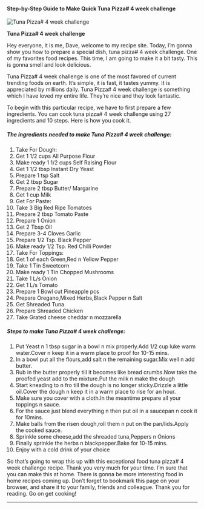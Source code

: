             

#### Step-by-Step Guide to Make Quick Tuna Pizza# 4 week challenge

![Tuna Pizza# 4 week challenge](https://img-global.cpcdn.com/recipes/57b1a4845edd7993/751x532cq70/tuna-pizza-4-week-challenge-recipe-main-photo.jpg)

**Tuna Pizza# 4 week challenge**

Hey everyone, it is me, Dave, welcome to my recipe site. Today, I’m gonna show you how to prepare a special dish, tuna pizza# 4 week challenge. One of my favorites food recipes. This time, I am going to make it a bit tasty. This is gonna smell and look delicious.

Tuna Pizza# 4 week challenge is one of the most favored of current trending foods on earth. It’s simple, it is fast, it tastes yummy. It is appreciated by millions daily. Tuna Pizza# 4 week challenge is something which I have loved my entire life. They’re nice and they look fantastic.

To begin with this particular recipe, we have to first prepare a few ingredients. You can cook tuna pizza# 4 week challenge using 27 ingredients and 10 steps. Here is how you cook it.

##### The ingredients needed to make Tuna Pizza# 4 week challenge:

1.  Take For Dough:
2.  Get 1 1/2 cups All Purpose Flour
3.  Make ready 1 1/2 cups Self Raising Flour
4.  Get 1 1/2 tbsp Instant Dry Yeast
5.  Prepare 1 tsp Salt
6.  Get 2 tbsp Sugar
7.  Prepare 2 tbsp Butter/ Margarine
8.  Get 1 cup Milk
9.  Get For Paste:
10.  Take 3 Big Red Ripe Tomatoes
11.  Prepare 2 tbsp Tomato Paste
12.  Prepare 1 Onion
13.  Get 2 Tbsp Oil
14.  Prepare 3-4 Cloves Garlic
15.  Prepare 1/2 Tsp. Black Pepper
16.  Make ready 1/2 Tsp. Red Chilli Powder
17.  Take For Toppings:
18.  Get 1 of each Green,Red n Yellow Pepper
19.  Take 1 Tin Sweetcorn
20.  Make ready 1 Tin Chopped Mushrooms
21.  Take 1 L/s Onion
22.  Get 1 L/s Tomato
23.  Prepare 1 Bowl cut Pineapple pcs
24.  Prepare Oregano,Mixed Herbs,Black Pepper n Salt
25.  Get Shreaded Tuna
26.  Prepare Shreaded Chicken
27.  Take Grated cheese cheddar n mozzarella

##### Steps to make Tuna Pizza# 4 week challenge:

1.  Put Yeast n 1 tbsp sugar in a bowl n mix properly.Add 1/2 cup luke warm water.Cover n keep it in a warm place to proof for 10-15 mins.
2.  In a bowl put all the flours,add salt n the remaining sugar.Mix well n add butter.
3.  Rub in the butter properly till it becomes like bread crumbs.Now take the proofed yeast add to the mixture.Put the milk n make the dough
4.  Start kneading to n fro till the dough is no longer sticky.Drizzle a little oil.Cover the dough n keep it in a warm place to rise for an hour.
5.  Make sure you cover with a cloth.In the meantime prepare all your toppings n sauce.
6.  For the sauce just blend everything n then put oil in a saucepan n cook it for 10mins.
7.  Make balls from the risen dough,roll them n put on the pan/lids.Apply the cooked sauce.
8.  Sprinkle some cheese,add the shreaded tuna,Peppers n Onions
9.  Finally sprinkle the herbs n blackpepper.Bake for 10-15 mins.
10.  Enjoy with a cold drink of your choice

So that’s going to wrap this up with this exceptional food tuna pizza# 4 week challenge recipe. Thank you very much for your time. I’m sure that you can make this at home. There is gonna be more interesting food in home recipes coming up. Don’t forget to bookmark this page on your browser, and share it to your family, friends and colleague. Thank you for reading. Go on get cooking!

* * *